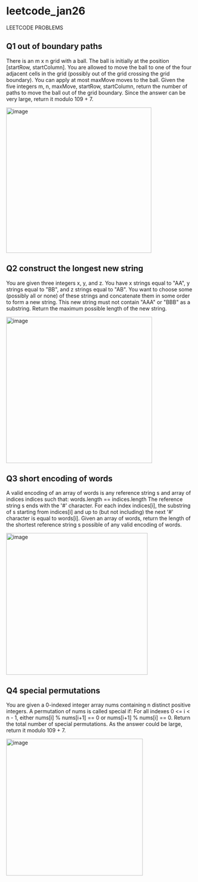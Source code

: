 # leetcode_jan26
LEETCODE PROBLEMS
## Q1 out of boundary paths
There is an m x n grid with a ball. The ball is initially at the position [startRow, startColumn]. You are allowed to move the ball to one of the four adjacent cells in the grid (possibly out of the grid crossing the grid boundary). You can apply at most maxMove moves to the ball.
Given the five integers m, n, maxMove, startRow, startColumn, return the number of paths to move the ball out of the grid boundary. Since the answer can be very large, return it modulo 109 + 7.

<img width="389" alt="image" src="https://github.com/Poorvaahuja/leetcode_jan26/assets/122693422/f1ca9da2-8d98-40cb-adc2-2ccc1df6d41e">

## Q2 construct the longest new string
You are given three integers x, y, and z.
You have x strings equal to "AA", y strings equal to "BB", and z strings equal to "AB". You want to choose some (possibly all or none) of these strings and concatenate them in some order to form a new string. This new string must not contain "AAA" or "BBB" as a substring.
Return the maximum possible length of the new string.

<img width="391" alt="image" src="https://github.com/Poorvaahuja/leetcode_jan26/assets/122693422/bc334856-8d33-4d5c-87d1-8cd383fc3351">

## Q3 short encoding of words
A valid encoding of an array of words is any reference string s and array of indices indices such that:
words.length == indices.length
The reference string s ends with the '#' character.
For each index indices[i], the substring of s starting from indices[i] and up to (but not including) the next '#' character is equal to words[i].
Given an array of words, return the length of the shortest reference string s possible of any valid encoding of words.

<img width="379" alt="image" src="https://github.com/Poorvaahuja/leetcode_jan26/assets/122693422/070f60d0-a410-41a6-acca-dc0f496eea5c">

## Q4 special permutations
You are given a 0-indexed integer array nums containing n distinct positive integers. A permutation of nums is called special if:
For all indexes 0 <= i < n - 1, either nums[i] % nums[i+1] == 0 or nums[i+1] % nums[i] == 0.
Return the total number of special permutations. As the answer could be large, return it modulo 109 + 7.

<img width="366" alt="image" src="https://github.com/Poorvaahuja/leetcode_jan26/assets/122693422/1691a041-77e4-4830-beff-a25d8b983c75">
